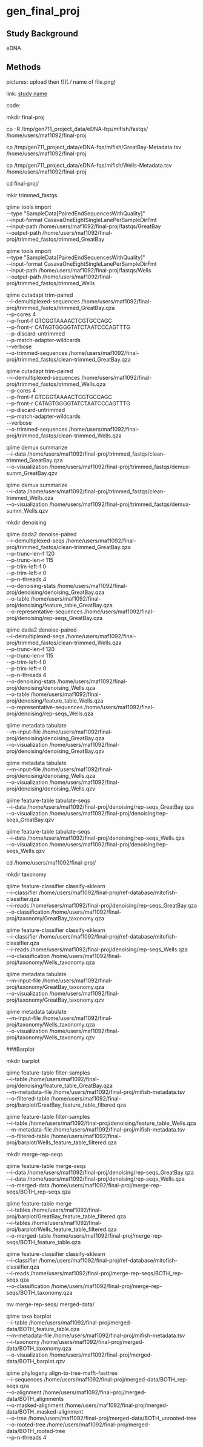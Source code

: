 # gen_final_proj

## Study Background

eDNA

## Methods

pictures:
upload then
![](./ name of file.png)

link:
[study name](link)

code:

mkdir final-proj 

cp -R /tmp/gen711_project_data/eDNA-fqs/mifish/fastqs/ /home/users/maf1092/final-proj

cp /tmp/gen711_project_data/eDNA-fqs/mifish/GreatBay-Metadata.tsv /home/users/maf1092/final-proj

cp /tmp/gen711_project_data/eDNA-fqs/mifish/Wells-Metadata.tsv /home/users/maf1092/final-proj

cd final-proj/

mkir trimmed_fastqs

qiime tools import \
   --type "SampleData[PairedEndSequencesWithQuality]"  \
   --input-format CasavaOneEightSingleLanePerSampleDirFmt \
   --input-path /home/users/maf1092/final-proj/fastqs/GreatBay \
   --output-path /home/users/maf1092/final-proj/trimmed_fastqs/trimmed_GreatBay

qiime tools import \
   --type "SampleData[PairedEndSequencesWithQuality]"  \
   --input-format CasavaOneEightSingleLanePerSampleDirFmt \
   --input-path /home/users/maf1092/final-proj/fastqs/Wells \
   --output-path /home/users/maf1092/final-proj/trimmed_fastqs/trimmed_Wells

qiime cutadapt trim-paired \
    --i-demultiplexed-sequences /home/users/maf1092/final-proj/trimmed_fastqs/trimmed_GreatBay.qza \
    --p-cores 4 \
    --p-front-f GTCGGTAAAACTCGTGCCAGC \
    --p-front-r CATAGTGGGGTATCTAATCCCAGTTTG \
    --p-discard-untrimmed \
    --p-match-adapter-wildcards \
    --verbose \
    --o-trimmed-sequences /home/users/maf1092/final-proj/trimmed_fastqs/clean-trimmed_GreatBay.qza

qiime cutadapt trim-paired \
    --i-demultiplexed-sequences /home/users/maf1092/final-proj/trimmed_fastqs/trimmed_Wells.qza \
    --p-cores 4 \
    --p-front-f GTCGGTAAAACTCGTGCCAGC \
    --p-front-r CATAGTGGGGTATCTAATCCCAGTTTG \
    --p-discard-untrimmed \
    --p-match-adapter-wildcards \
    --verbose \
    --o-trimmed-sequences /home/users/maf1092/final-proj/trimmed_fastqs/clean-trimmed_Wells.qza

qiime demux summarize \
    --i-data /home/users/maf1092/final-proj/trimmed_fastqs/clean-trimmed_GreatBay.qza \
    --o-visualization  /home/users/maf1092/final-proj/trimmed_fastqs/demux-summ_GreatBay.qzv 

qiime demux summarize \
    --i-data /home/users/maf1092/final-proj/trimmed_fastqs/clean-trimmed_Wells.qza \
    --o-visualization  /home/users/maf1092/final-proj/trimmed_fastqs/demux-summ_Wells.qzv

mkdir denoising

qiime dada2 denoise-paired \
    --i-demultiplexed-seqs /home/users/maf1092/final-proj/trimmed_fastqs/clean-trimmed_GreatBay.qza  \
    --p-trunc-len-f  120 \
    --p-trunc-len-r 115 \
    --p-trim-left-f 0 \
    --p-trim-left-r 0 \
    --p-n-threads 4 \
    --o-denoising-stats /home/users/maf1092/final-proj/denoising/denoising_GreatBay.qza \
    --o-table /home/users/maf1092/final-proj/denoising/feature_table_GreatBay.qza \
    --o-representative-sequences /home/users/maf1092/final-proj/denoising/rep-seqs_GreatBay.qza


qiime dada2 denoise-paired \
    --i-demultiplexed-seqs /home/users/maf1092/final-proj/trimmed_fastqs/clean-trimmed_Wells.qza  \
    --p-trunc-len-f  120 \
    --p-trunc-len-r 115 \
    --p-trim-left-f 0 \
    --p-trim-left-r 0 \
    --p-n-threads 4 \
    --o-denoising-stats /home/users/maf1092/final-proj/denoising/denoising_Wells.qza \
    --o-table /home/users/maf1092/final-proj/denoising/feature_table_Wells.qza \
    --o-representative-sequences /home/users/maf1092/final-proj/denoising/rep-seqs_Wells.qza

qiime metadata tabulate \
    --m-input-file /home/users/maf1092/final-proj/denoising/denoising_GreatBay.qza \
    --o-visualization /home/users/maf1092/final-proj/denoising/denoising_GreatBay.qzv

qiime metadata tabulate \
    --m-input-file /home/users/maf1092/final-proj/denoising/denoising_Wells.qza \
    --o-visualization /home/users/maf1092/final-proj/denoising/denoising_Wells.qzv

qiime feature-table tabulate-seqs \
        --i-data /home/users/maf1092/final-proj/denoising/rep-seqs_GreatBay.qza \
        --o-visualization /home/users/maf1092/final-proj/denoising/rep-seqs_GreatBay.qzv

qiime feature-table tabulate-seqs \
        --i-data /home/users/maf1092/final-proj/denoising/rep-seqs_Wells.qza \
        --o-visualization /home/users/maf1092/final-proj/denoising/rep-seqs_Wells.qzv

cd /home/users/maf1092/final-proj/

mkdir taxonomy

qiime feature-classifier classify-sklearn \
  --i-classifier /home/users/maf1092/final-proj/ref-database/mitofish-classifier.qza \
  --i-reads /home/users/maf1092/final-proj/denoising/rep-seqs_GreatBay.qza \
  --o-classification /home/users/maf1092/final-proj/taxonomy/GreatBay_taxonomy.qza

qiime feature-classifier classify-sklearn \
  --i-classifier /home/users/maf1092/final-proj/ref-database/mitofish-classifier.qza \
  --i-reads /home/users/maf1092/final-proj/denoising/rep-seqs_Wells.qza \
  --o-classification /home/users/maf1092/final-proj/taxonomy/Wells_taxonomy.qza

qiime metadata tabulate \
  --m-input-file /home/users/maf1092/final-proj/taxonomy/GreatBay_taxonomy.qza \
  --o-visualization /home/users/maf1092/final-proj/taxonomy/GreatBay_taxonomy.qzv

qiime metadata tabulate \
  --m-input-file /home/users/maf1092/final-proj/taxonomy/Wells_taxonomy.qza \
  --o-visualization /home/users/maf1092/final-proj/taxonomy/Wells_taxonomy.qzv

###Barplot

mkdir barplot

qiime feature-table filter-samples \
  --i-table /home/users/maf1092/final-proj/denoising/feature_table_GreatBay.qza \
  --m-metadata-file /home/users/maf1092/final-proj/mifish-metadata.tsv \
  --o-filtered-table /home/users/maf1092/final-proj/barplot/GreatBay_feature_table_filtered.qza

qiime feature-table filter-samples \
  --i-table /home/users/maf1092/final-proj/denoising/feature_table_Wells.qza \
  --m-metadata-file /home/users/maf1092/final-proj/mifish-metadata.tsv \
  --o-filtered-table /home/users/maf1092/final-proj/barplot/Wells_feature_table_filtered.qza

mkdir merge-rep-seqs

qiime feature-table merge-seqs \
   --i-data /home/users/maf1092/final-proj/denoising/rep-seqs_GreatBay.qza \
   --i-data /home/users/maf1092/final-proj/denoising/rep-seqs_Wells.qza \
   --o-merged-data /home/users/maf1092/final-proj/merge-rep-seqs/BOTH_rep-seqs.qza

qiime feature-table merge \
  --i-tables /home/users/maf1092/final-proj/barplot/GreatBay_feature_table_filtered.qza \
  --i-tables /home/users/maf1092/final-proj/barplot/Wells_feature_table_filtered.qza \
  --o-merged-table /home/users/maf1092/final-proj/merge-rep-seqs/BOTH_feature_table.qza

qiime feature-classifier classify-sklearn \
  --i-classifier /home/users/maf1092/final-proj/ref-database/mitofish-classifier.qza \
  --i-reads /home/users/maf1092/final-proj/merge-rep-seqs/BOTH_rep-seqs.qza \
  --o-classification /home/users/maf1092/final-proj/merge-rep-seqs/BOTH_taxonomy.qza

mv merge-rep-seqs/ merged-data/

qiime taxa barplot \
     --i-table /home/users/maf1092/final-proj/merged-data/BOTH_feature_table.qza \
     --m-metadata-file /home/users/maf1092/final-proj/mifish-metadata.tsv \
     --i-taxonomy /home/users/maf1092/final-proj/merged-data/BOTH_taxonomy.qza \
     --o-visualization /home/users/maf1092/final-proj/merged-data/BOTH_barplot.qzv

qiime phylogeny align-to-tree-mafft-fasttree \
  --i-sequences /home/users/maf1092/final-proj/merged-data/BOTH_rep-seqs.qza \
  --o-alignment /home/users/maf1092/final-proj/merged-data/BOTH_alignments \
  --o-masked-alignment /home/users/maf1092/final-proj/merged-data/BOTH_masked-alignment \
  --o-tree /home/users/maf1092/final-proj/merged-data/BOTH_unrooted-tree \
  --o-rooted-tree /home/users/maf1092/final-proj/merged-data/BOTH_rooted-tree \
  --p-n-threads 4

